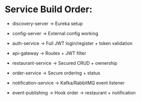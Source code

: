 # Service Build Order:

- discovery-server → Eureka setup

- config-server → External config working

- auth-service → Full JWT login/register + token validation

- api-gateway → Routes + JWT filter

- restaurant-service → Secured CRUD + ownership

- order-service → Secure ordering + status

- notification-service → Kafka/RabbitMQ event listener

- event-publishing → Hook order → restaurant + notification